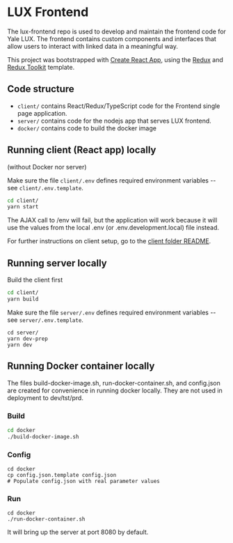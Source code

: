 # LUX Frontend

The lux-frontend repo is used to develop and maintain the frontend code for Yale LUX. The frontend contains custom components and interfaces that allow users to interact with linked data in a meaningful way.

This project was bootstrapped with [Create React App](https://github.com/facebook/create-react-app), using the [Redux](https://redux.js.org/) and [Redux Toolkit](https://redux-toolkit.js.org/) template.

## Code structure

- `client/` contains React/Redux/TypeScript code for the Frontend single page application.
- `server/` contains code for the nodejs app that serves LUX frontend.
- `docker/` contains code to build the docker image

## Running client (React app) locally

(without Docker nor server)

Make sure the file `client/.env` defines required environment variables -- see `client/.env.template`.

```bash
cd client/
yarn start
```

The AJAX call to /env will fail, but the application will work because it will use the values from the local .env (or .env.development.local) file instead.

For further instructions on client setup, go to the [client folder README](https://git.yale.edu/lux-its/lux-web/blob/main/client/README.md).

## Running server locally

Build the client first

```bash
cd client/
yarn build
```

Make sure the file `server/.env` defines required environment variables -- see `server/.env.template`.

```
cd server/
yarn dev-prep
yarn dev
```

## Running Docker container locally

The files build-docker-image.sh, run-docker-container.sh, and config.json are created for convenience in running docker locally. They are not used in deployment to dev/tst/prd.

### Build

```bash
cd docker
./build-docker-image.sh
```

### Config

```
cd docker
cp config.json.template config.json
# Populate config.json with real parameter values
```

### Run

```
cd docker
./run-docker-container.sh
```

It will bring up the server at port 8080 by default.
